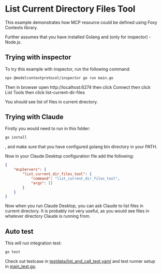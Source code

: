 # List Current Directory Files Tool

This example demonstrates how MCP resource could be defined using Foxy Contexts library.

Further assumes that you have installed Golang and (only for inspector) - Node.js.

## Trying with inspector

To try this example with inspector, run the following command:

```bash
npx @modelcontextprotocol/inspector go run main.go
```

Then in browser open http://localhost:6274
then click Connect
then click List Tools
then click list-current-dir-files

You should see list of files in current directory.

## Trying with Claude

Firstly you would need to run in this folder:

```bash
go install
```

, and make sure that you have configured golang bin directory in your PATH.

Now in your Claude Desktop configuration file add the following:

```json
{
    "mcpServers": {
        "list_current_dir_files_tool": {
            "command": "list_current_dir_files_tool",
            "args": []
        }
    }
}
```

Now when you run Claude Desktop, you can ask Claude to list files in current directory.
It is probably not very useful, as you would see files in whatever directory Claude is running from.


## Auto test

This will run integration test:

```bash
go test
```

Check out testcase in [testdata/list_and_call_test.yaml](testdata/list_and_call_test.yaml) and test runner setup in [main_test.go](main_test.go).